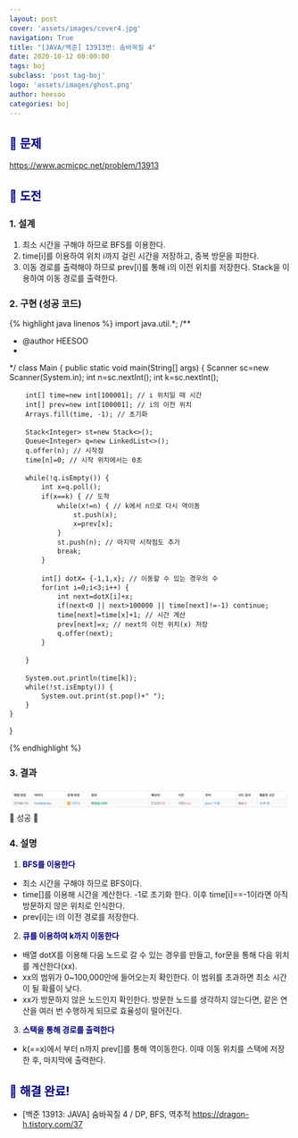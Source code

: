 ```yaml
---
layout: post
cover: 'assets/images/cover4.jpg'
navigation: True
title: "[JAVA/백준] 13913번: 숨바꼭질 4"
date: 2020-10-12 00:00:00
tags: boj
subclass: 'post tag-boj'
logo: 'assets/images/ghost.png'
author: heesoo
categories: boj
---
```

## <span style="color:navy">👀 문제</span>
<https://www.acmicpc.net/problem/13913>

## <span style="color:navy">👊 도전</span>

### 1. 설계
1. 최소 시간을 구해야 하므로 BFS를 이용한다.
2. time[i]를 이용하여 위치 i까지 걸린 시간을 저장하고, 중복 방문을 피한다.
3. 이동 경로를 출력해야 하므로 prev[i]를 통해 i의 이전 위치를 저장한다. Stack을 이용하여 이동 경로를 출력한다.

### 2. 구현 (성공 코드)
{% highlight java linenos %}
import java.util.*;
/**
 * @author HEESOO
 *
 */
class Main {
	public static void main(String[] args) {
		Scanner sc=new Scanner(System.in);
		int n=sc.nextInt();
		int k=sc.nextInt();
		
		int[] time=new int[100001]; // i 위치일 때 시간
		int[] prev=new int[100001]; // i의 이전 위치
		Arrays.fill(time, -1); // 초기화
		
		Stack<Integer> st=new Stack<>();
		Queue<Integer> q=new LinkedList<>();
		q.offer(n); // 시작점
		time[n]=0; // 시작 위치에서는 0초
		
		while(!q.isEmpty()) {
			int x=q.poll();
			if(x==k) { // 도착
				while(x!=n) { // k에서 n으로 다시 역이동
					st.push(x);
					x=prev[x];
				}
				st.push(n); // 마지막 시작점도 추가
				break;
			}
			
			int[] dotX= {-1,1,x}; // 이동할 수 있는 경우의 수
			for(int i=0;i<3;i++) {
				int next=dotX[i]+x;
				if(next<0 || next>100000 || time[next]!=-1) continue;
				time[next]=time[x]+1; // 시간 계산
				prev[next]=x; // next의 이전 위치(x) 저장
				q.offer(next);
			}
			
		}
		
		System.out.println(time[k]);
		while(!st.isEmpty()) {
			System.out.print(st.pop()+" ");
		}
	}
	
}

{% endhighlight %}

### 3. 결과
![실행결과](./assets/images/201012_1.PNG)
🤟 성공 🤟  

### 4. 설명
1. **<span style="color:navy">BFS를 이용한다</span>**  
- 최소 시간을 구해야 하므로 BFS이다.
- time[]를 이용해 시간을 계산한다. -1로 초기화 한다. 이후 time[i]==-1이라면 아직 방문하지 않은 위치로 인식한다.
- prev[i]는 i의 이전 경로를 저장한다.

2. **<span style="color:navy">큐를 이용하여 k까지 이동한다</span>** 
- 배열 dotX를 이용해 다음 노드로 갈 수 있는 경우를 만들고, for문을 통해 다음 위치를 계산한다(xx).
- xx의 범위가 0~100,000안에 들어오는지 확인한다. 이 범위를 초과하면 최소 시간이 될 확률이 낮다.
- xx가 방문하지 않은 노드인지 확인한다. 방문한 노드를 생각하지 않는다면, 같은 연산을 여러 번 수행하게 되므로 효율성이 떨어진다.

3. **<span style="color:navy">스택을 통해 경로를 출력한다</span>** 
- k(==x)에서 부터 n까지 prev[]를 통해 역이동한다. 이때 이동 위치를 스택에 저장한 후, 마지막에 출력한다.

## <span style="color:navy">👏 해결 완료!</span>
- [백준 13913: JAVA] 숨바꼭질 4 / DP, BFS, 역추적 <https://dragon-h.tistory.com/37>
